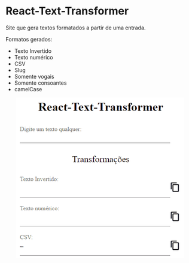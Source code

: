 # React-Text-Transformer

Site que gera textos formatados a partir de uma entrada.

Formatos gerados:
 - Texto Invertido
 - Texto numérico
 - CSV
 - Slug
 - Somente vogais
 - Somente consoantes
 - camelCase

<div align="center">
  <img alt="readme" title="readme" src="./gif/readme.gif"/>
</div>
